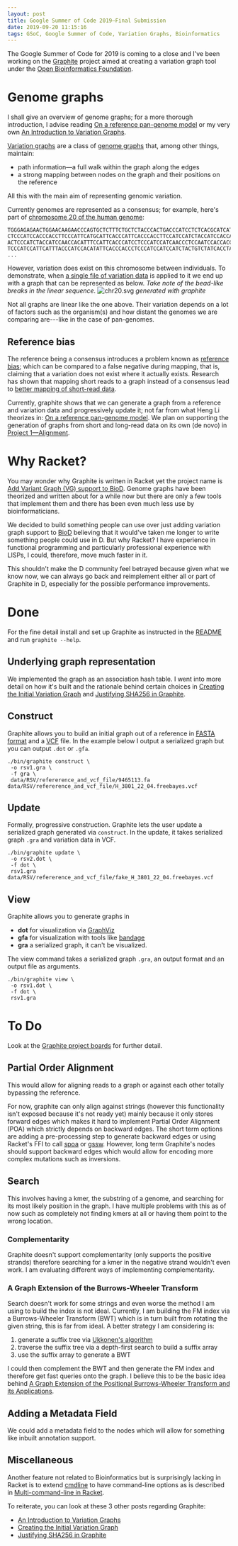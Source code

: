 ```yaml
---
layout: post
title: Google Summer of Code 2019—Final Submission
date: 2019-09-20 11:15:16
tags: GSoC, Google Summer of Code, Variation Graphs, Bioinformatics
---
```


The Google Summer of Code for 2019 is coming to a close and I've been working on
the [Graphite] project aimed at creating a variation graph tool under the
[Open Bioinformatics Foundation].

# Genome graphs
I shall give an overview of genome graphs; for a more thorough introduction, I
advise reading  [On a reference pan-genome model] or my very own
[An Introduction to Variation Graphs].

[Variation graphs] are a class of [genome graphs] that, among other things,
maintain:

 - path information—a full walk within the graph along the edges
 - a strong mapping between nodes on the graph and their positions on the
   reference

All this with the main aim of representing genomic variation.

Currently genomes are represented as a consensus; for example, here's part of
[chromosome 20 of the human genome]:
```
TGGGAGAGAACTGGAACAAGAACCCAGTGCTCTTTCTGCTCTACCCACTGACCCATCCTCTCACGCATCATACACCCATA
CTCCCATCCACCCACCTTCCCATTCATGCATTCACCCATTCACCCACCTTCCATCCATCTACCATCCACCACGTACCTAC
ACTCCCATCTACCATCCAACCACATTTCCATTCACCCATCCTCCCATCCATCAACCCTCCAATCCACCACCCACAGACCT
TCCCATCCATTCATTTACCCATCCACATATTCACCCACCCTCCCATCCATCCATCTACTGTCTATCACCTACTCATTTTC
...
```
However, variation does exist on this chromosome between individuals.
To demonstrate, when [a single file of variation data] is applied to it we end up
with a graph that can be represented as below. *Take note of the bead-like
breaks in the linear sequence.*
![chr20.svg]
*generated with graphite*

Not all graphs are linear like the one above. Their variation depends on a
lot of factors such as the organism(s) and how distant the genomes we are comparing
are---like in the case of pan-genomes.

## Reference bias
The reference being a consensus introduces a problem known as [reference bias];
which can be compared to a false negative during mapping, that is, claiming that
a variation does not exist where it actually exists.
Research has shown that mapping short reads to a graph instead of a consensus
lead to [better mapping of short-read data].

Currently, graphite shows that we can generate a graph from a reference and
variation data and progressively update it; not far from what Heng Li theorizes
in: [On a reference pan-genome model].
We plan on supporting the generation of graphs from short and long-read data on
its own (de novo) in [Project 1—Alignment].

# Why Racket?
You may wonder why Graphite is written in Racket yet the project name is
[Add Variant Graph (VG) support to BioD].
Genome graphs have been theorized and written about for a while now but there
are only a few tools that implement them and there has been even much less use
by bioinformaticians.

We decided to build something people can use over just adding variation graph
support to [BioD] believing that it would've taken me longer to write something
people could use in D.
But why Racket? I have experience in functional programming and particularly
professional experience with LISPs, I could, therefore, move much faster in it.

This shouldn't make the D community feel betrayed because given what
we know now, we can always go back and reimplement either all or part of
Graphite in D, especially for the possible performance improvements.

# Done
For the fine detail install and set up Graphite as instructed in the [README]
and run `graphite --help`.

## Underlying graph representation
We implemented the graph as an association hash table. I went into more detail
on how it's built and the rationale behind certain choices in
[Creating the Initial Variation Graph] and [Justifying SHA256 in Graphite].

## Construct
Graphite allows you to build an initial graph out of a reference in
[FASTA format] and a [VCF] file.
In the example below I output a serialized graph but you can output `.dot` or
`.gfa`.

```
./bin/graphite construct \
 -o rsv1.gra \
 -f gra \
 data/RSV/refererence_and_vcf_file/9465113.fa data/RSV/refererence_and_vcf_file/H_3801_22_04.freebayes.vcf
```

## Update
Formally, progressive construction. Graphite lets the user update a serialized
graph generated via `construct`.
In the update, it takes serialized graph `.gra` and variation data in VCF.

```
./bin/graphite update \
 -o rsv2.dot \
 -f dot \
 rsv1.gra data/RSV/refererence_and_vcf_file/fake_H_3801_22_04.freebayes.vcf
```

## View
Graphite allows you to generate graphs in

 - **dot** for visualization via [GraphViz]
 - **gfa** for visualization with tools like [bandage]
 - **gra** a serialized graph, it can't be visualized.

The view command takes a serialized graph `.gra`, an output format and an output
file as arguments.

```
./bin/graphite view \
 -o rsv1.dot \
 -f dot \
 rsv1.gra

```

# To Do
Look at the [Graphite project boards] for further detail.

## Partial Order Alignment
This would allow for aligning reads to a graph or against each other
totally bypassing the reference.

For now, graphite can only align against strings (however this functionality
isn't exposed because it's not ready yet) mainly because it only
stores forward edges which makes it hard to implement
Partial Order Alignment (POA) which strictly depends on backward edges.
The short term options are adding a pre-processing
step to generate backward edges or using Racket's FFI to call [spoa] or [gssw].
However, long term Graphite's nodes should support backward edges which would
allow for encoding more complex mutations such as inversions.

## Search
This involves having a kmer, the substring of a genome, and searching for its
most likely position in the graph.
I have multiple problems with this as of now such as completely not finding
kmers at all or having them point to the wrong location.

### Complementarity
Graphite doesn't support complementarity (only supports the positive strands)
therefore searching for a kmer in the negative strand wouldn't even work.
I am evaluating different ways of implementing complementarity.

### A Graph Extension of the Burrows-Wheeler Transform
Search doesn't work for some strings and even worse the method I am using to
build the index is not ideal. Currently, I am building the FM index via a
Burrows-Wheeler Transform (BWT) which is in turn built from rotating the given
string, this is far from ideal.
A better strategy I am considering is:

 1. generate a suffix tree via [Ukkonen's algorithm]
 2. traverse the suffix tree via a depth-first search to build a suffix array
 3. use the suffix array to generate a BWT

I could then complement the BWT and then generate the FM index and therefore
get fast queries onto the graph.
I believe this to be the basic idea behind
[A Graph Extension of the Positional Burrows-Wheeler Transform and its Applications].

## Adding a Metadata Field
We could add a metadata field to the nodes which will allow for something
like inbuilt annotation support.

## Miscellaneous
Another feature not related to Bioinformatics but is surprisingly lacking in Racket
is to extend [cmdline] to have command-line options as is described in
[Multi-command-line in Racket].

To reiterate, you can look at these 3 other posts regarding Graphite:

 - [An Introduction to Variation Graphs]
 - [Creating the Initial Variation Graph]
 - [Justifying SHA256 in Graphite]


[BioD]: https://github.com/biod/biod
[Graphite]: https://github.com/urbanslug/graphite
[An Introduction to Variation Graphs]: 2019-06-22-Introduction-to-Variation-Graphs.html
[Creating the Initial Variation Graph]: 2019-07-15-Creating-the-Initial-Variation-Graph.html
[Justifying SHA256 in Graphite]: 2019-07-21-Justifying-SHA256-in-Graphite.html
[Add Variant Graph (VG) support to BioD]: https://summerofcode.withgoogle.com/projects/#4733198808907776
[cmdline]: https://github.com/racket/racket/blob/master/racket/collects/racket/cmdline.rkt
[Multi-command-line in Racket]: https://pavpanchekha.com/blog/multi-command-line.html
[Graphite project boards]: https://github.com/urbanslug/graphite/projects
[A Graph Extension of the Positional Burrows-Wheeler Transform and its Applications]: https://www.biorxiv.org/content/10.1101/051409v1
[Variation graph toolkit improves read mapping by representing genetic variation in the reference]: https://www.nature.com/articles/nbt.4227
[spoa]: https://github.com/rvaser/spoa
[gssw]: https://github.com/vgteam/gssw
[Untangling graphical pangenomics]: https://ekg.github.io/2019/07/09/Untangling-graphical-pangenomics
[On a reference pan-genome model]: https://lh3.github.io/2019/07/08/on-a-reference-pan-genome-model
[Ukkonen's algorithm]: https://en.wikipedia.org/wiki/Ukkonen%27s_algorithm
[README]: https://github.com/urbanslug/graphite#graphite
[RSV]: https://en.wikipedia.org/wiki/Human_orthopneumovirus
[genome graphs]: https://www.biorxiv.org/content/10.1101/101378v1
[Variation graphs]: https://ekg.github.io/2019/07/09/Untangling-graphical-pangenomics
[chr20-dot.svg]: /images/Content/Graphs/chr20-dot.svg
[chr20.svg]: /images/Content/Graphs/chr20.svg
[the data here]: https://github.com/vgteam/vg/tree/master/test/1mb1kgp
[chromosome 20 of the human genome]: https://github.com/vgteam/vg/blob/master/test/1mb1kgp/z.fa
[a single file of variation data]: https://github.com/vgteam/vg/blob/master/test/1mb1kgp/z.vcf.gz
[reference bias]: https://www.sevenbridges.com/reference-bias-challenges-and-solutions/
[better mapping of short-read data]:  https://www.nature.com/articles/nbt.4227
[Project 1—Alignment]: https://github.com/urbanslug/graphite/projects/1
[FASTA format]: https://en.wikipedia.org/wiki/FASTA_format
[VCF]: https://en.wikipedia.org/wiki/Variant_Call_Format
[GraphViz]: https://en.wikipedia.org/wiki/Graphviz
[bandage]: https://rrwick.github.io/Bandage/
[Open Bioinformatics Foundation]: https://www.open-bio.org/


[1]: https://lh3.github.io/2019/07/08/on-a-reference-pan-genome-model
[2]: https://ekg.github.io/2019/07/09/Untangling-graphical-pangenomics
[3]: 2019-06-22-Introduction-to-Variation-Graphs.html
